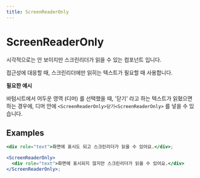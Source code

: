```yaml
---
title: ScreenReaderOnly
---
```


# ScreenReaderOnly

시각적으로는 안 보이지만 스크린리더가 읽을 수 있는 컴포넌트 입니다.

접근성에 대응할 때, 스크린리더에만 읽히는 텍스트가 필요할 때 사용합니다.

**필요한 예시**

바텀시트에서 어두운 영역 (디머) 를 선택했을 때, '닫기' 라고 하는 텍스트가 읽혔으면 하는 경우에, 디머 안에 `<ScreenReaderOnly>닫기<ScreenReaderOnly>` 를 넣을 수 있습니다.

## Examples

```jsx
<div role="text">화면에 표시도 되고 스크린리더가 읽을 수 있어요.</div>;

<ScreenReaderOnly>
  <div role="text">화면에 표시되지 않지만 스크린리더가 읽을 수 있어요.</div>
</ScreenReaderOnly>;
```

